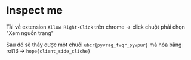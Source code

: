 # Inspect me

Tải về extension `Allow Right-Click` trên chrome -> click chuột phải chọn "Xem nguồn trang"

Sau đó sẽ thấy được một chuỗi `ubcr{pyvrag_fvqr_pyvpur}` mã hóa bằng rot13 -> `hope{client_side_cliche}`